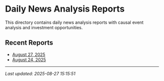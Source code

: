 # Daily News Analysis Reports

This directory contains daily news analysis reports with causal event analysis and investment opportunities.

## Recent Reports

- [August 27, 2025](2025-08-27.md)
- [August 24, 2025](2025-08-24.md)

---

*Last updated: 2025-08-27 15:15:51*
